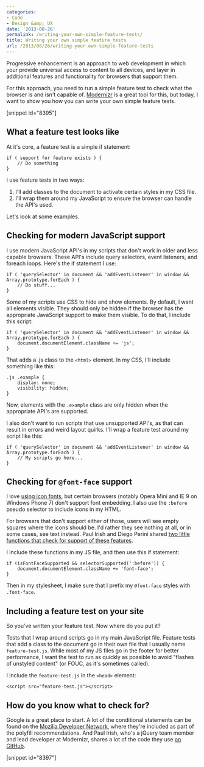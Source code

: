 ```yaml
---
categories:
- Code
- Design &amp; UX
date: '2013-08-26'
permalink: /writing-your-own-simple-feature-tests/
title: Writing your own simple feature tests
url: /2013/08/26/writing-your-own-simple-feature-tests
---
```


Progressive enhancement is an approach to web development in which your provide universal access to content to all devices, and layer in additional features and functionality for browsers that support them.

For this approach, you need to run a simple feature test to check what the browser is and isn't capable of. <a href="http://modernizr.com/">Modernizr</a> is a great tool for this, but today, I want to show you how you can write your own simple feature tests.

[snippet id="8395"]

<h2>What a feature test looks like</h2>

At it's core, a feature test is a simple if statement:

<pre><code class="language-javascript">if ( support for feature exists ) {
    // Do something
}</code></pre>

I use feature tests in two ways:

<ol>
<li>I'll add classes to the document to activate certain styles in my CSS file.</li>
<li>I'll wrap them around my JavaScript to ensure the browser can handle the API's used.</li>
</ol>

Let's look at some examples.

<h2>Checking for modern JavaScript support</h2>

I use modern JavaScript API's in my scripts that don't work in older and less capable browsers. These API's include query selectors, event listeners, and foreach loops. Here's the if statement I use:

<pre><code class="language-javascript">if ( 'querySelector' in document && 'addEventListener' in window && Array.prototype.forEach ) {
    // Do stuff...
}</code></pre>

Some of my scripts use CSS to hide and show elements. By default, I want all elements visible. They should only be hidden if the browser has the appropriate JavaScript support to make them visible. To do that, I include this script:

<pre><code class="language-javascript">if ( 'querySelector' in document && 'addEventListener' in window && Array.prototype.forEach ) {
    document.documentElement.className += 'js';
}</code></pre>

That adds a </code>.js</code> class to the <code class="language-markup">&lt;html&gt;</code> element. In my CSS, I'll include something like this:

<pre><code class="language-css">.js .example {
    display: none;
    visibility: hidden;
}</code></pre>

Now, elements with the <code class="language-css">.example</code> class are only hidden when the appropriate API's are supported.

I also don't want to run scripts that use unsupported API's, as that can result in errors and weird layout quirks. I'll wrap a feature test around my script like this:

<pre><code class="language-javascript">if ( 'querySelector' in document && 'addEventListener' in window && Array.prototype.forEach ) {
    // My scripts go here...
}</code></pre>

<h2>Checking for <code class="language-css">@font-face</code> support</h2>

I love <a href="https://gomakethings.com/icon-fonts/">using icon fonts</a>, but certain browsers (notably Opera Mini and IE 9 on Windows Phone 7) don't support font embedding. I also use the <code class="language-css">:before</code> pseudo selector to include icons in my HTML.

For browsers that don't support either of those, users will see empty squares where the icons should be. I'd rather they see nothing at all, or in some cases, see text instead. Paul Irish and Diego Perini shared <a href="https://gist.github.com/cferdinandi/6269067">two little functions that check for support of these features</a>.

I include these functions in my JS file, and then use this if statement:

<pre><code class="language-javascript">if (isFontFaceSupported && selectorSupported(':before')) {
    document.documentElement.className += 'font-face';
}</code></pre>

Then in my stylesheet, I make sure that I prefix my <code class="language-css">@font-face</code> styles with <code class="language-css">.font-face</code>.

<h2>Including a feature test on your site</h2>

So you've written your feature test. Now where do you put it?

Tests that I wrap around scripts go in my main JavaScript file. Feature tests that add a class to the document go in their own file that I usually name <code class="language-none">feature-test.js</code>. While most of my JS files go in the footer for better performance, I want the test to run as quickly as possible to avoid "flashes of unstyled content" (or FOUC, as it's sometimes called).

I include the <code class="language-none">feature-test.js</code> in the <code class="language-markup">&lt;head&gt;</code> element:

<pre><code class="language-markup">&lt;script src="feature-test.js"&gt;&lt;/script&gt;</code></pre>

<h2>How do you know what to check for?</h2>

Google is a great place to start. A lot of the conditional statements can be found on the <a href="https://developer.mozilla.org/en-US/">Mozilla Developer Network</a>, where they're included as part of the polyfill recommendations. And Paul Irish, who's a jQuery team member and lead developer at Modernizr, shares a lot of the code they use <a href="https://gist.github.com/paulirish/">on GitHub</a>.

[snippet id="8397"]